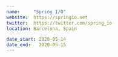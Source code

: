 ```yaml
---
name:     "Spring I/O"
website:  https://springio.net
twitter:  https://twitter.com/spring_io
location: Barcelona, Spain

date_start: 2020-05-14
date_end:   2020-05-15
---
```

